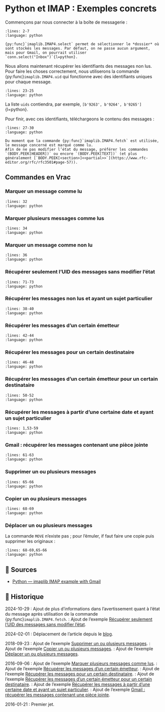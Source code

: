 # Python et IMAP : Exemples concrets

Commençons par nous connecter à la boîte de messagerie :

```{literalinclude} snippets/imap-exemples-concrets.py
:lines: 2-7
:language: python
```

```{tip}
{py:func}`imaplib.IMAP4.select` permet de sélectionner le *dossier* où sont stockés les messages. Par défaut, on ne passe aucun argument, mais pour Gmail, on pourrait utiliser `conn.select("Inbox")`{l=python}.
```

Nous allons maintenant récupérer les identifiants des messages non lus. Pour faire les choses correctement, nous utiliserons la commande {py:func}`imaplib.IMAP4.uid` qui fonctionne avec des identifiants uniques pour chaque message.

```{literalinclude} snippets/imap-exemples-concrets.py
:lines: 23-25
:language: python
```

La liste `uids` contiendra, par exemple, `[b'9263', b'9264', b'9265']`{l=python}.

Pour finir, avec ces identifiants, téléchargeons le contenu des messages :

```{literalinclude} snippets/imap-exemples-concrets.py
:lines: 27-30
:language: python
```

```{attention}
Du moment que la commande {py:func}`imaplib.IMAP4.fetch` est utilisée, le message concerné est marqué comme lu.
Afin de ne pas modifier l’état du message, préférer les commandes `(BODY.PEEK[HEADER])` ou encore `(BODY.PEEK[TEXT])` (et plus généralement [`BODY.PEEK[<section>]<<partial>>`](https://www.rfc-editor.org/rfc/rfc3501#page-57)).
```

## Commandes en Vrac

### Marquer un message comme lu

```{literalinclude} snippets/imap-exemples-concrets.py
:lines: 32
:language: python
```

### Marquer plusieurs messages comme lus

```{literalinclude} snippets/imap-exemples-concrets.py
:lines: 34
:language: python
```

### Marquer un message comme non lu

```{literalinclude} snippets/imap-exemples-concrets.py
:lines: 36
:language: python
```

### Récupérer seulement l’UID des messages sans modifier l’état

```{literalinclude} snippets/imap-exemples-concrets.py
:lines: 71-73
:language: python
```

### Récupérer les messages non lus et ayant un sujet particulier

```{literalinclude} snippets/imap-exemples-concrets.py
:lines: 38-40
:language: python
```

### Récupérer les messages d’un certain émetteur

```{literalinclude} snippets/imap-exemples-concrets.py
:lines: 42-44
:language: python
```

### Récupérer les messages pour un certain destinataire

```{literalinclude} snippets/imap-exemples-concrets.py
:lines: 46-48
:language: python
```

### Récupérer les messages d’un certain émetteur pour un certain destinataire

```{literalinclude} snippets/imap-exemples-concrets.py
:lines: 50-52
:language: python
```

### Récupérer les messages à partir d’une certaine date et ayant un sujet particulier

```{literalinclude} snippets/imap-exemples-concrets.py
:lines: 1,53-59
:language: python
```

### Gmail : récupérer les messages contenant une pièce jointe

```{literalinclude} snippets/imap-exemples-concrets.py
:lines: 61-63
:language: python
```

### Supprimer un ou plusieurs messages

```{literalinclude} snippets/imap-exemples-concrets.py
:lines: 65-66
:language: python
```

### Copier un ou plusieurs messages

```{literalinclude} snippets/imap-exemples-concrets.py
:lines: 68-69
:language: python
```

### Déplacer un ou plusieurs messages

La commande `MOVE` n’existe pas ; pour l’émuler, if faut faire une copie puis supprimer les originaux :

```{literalinclude} snippets/imap-exemples-concrets.py
:lines: 68-69,65-66
:language: python
```

## 🎣 Sources

- [Python — imaplib IMAP example with Gmail](https://yuji.wordpress.com/2011/06/22/python-imaplib-imap-example-with-gmail/)

## 📜 Historique

2024-10-29
: Ajout de plus d’informations dans l’avertissement quant à l’état du message après utilisation de la commande {py:func}`imaplib.IMAP4.fetch`.
: Ajout de l’exemple [Récupérer seulement l’UID des messages sans modifier l’état](#recuperer-seulement-l-uid-des-messages-sans-modifier-l-etat).

2024-02-01
: Déplacement de l’article depuis le [blog](https://www.tiger-222.fr/?d=2016/01/21/16/35/09-imap-exemple-concret).

2018-09-23
: Ajout de l’exemple [Supprimer un ou plusieurs messages](#supprimer-un-ou-plusieurs-messages).
: Ajout de l’exemple [Copier un ou plusieurs messages](#copier-un-ou-plusieurs-messages).
: Ajout de l’exemple [Déplacer un ou plusieurs messages](#deplacer-un-ou-plusieurs-messages).

2016-09-06
: Ajout de l’exemple [Marquer plusieurs messages comme lus](#marquer-plusieurs-messages-comme-lus).
: Ajout de l’exemple [Récupérer les messages d’un certain émetteur](#recuperer-les-messages-d-un-certain-emetteur).
: Ajout de l’exemple [Récupérer les messages pour un certain destinataire](#recuperer-les-messages-pour-un-certain-destinataire).
: Ajout de l’exemple [Récupérer les messages d’un certain émetteur pour un certain destinataire](#recuperer-les-messages-d-un-certain-emetteur-pour-un-certain-destinataire).
: Ajout de l’exemple [Récupérer les messages à partir d’une certaine date et ayant un sujet particulier](#recuperer-les-messages-a-partir-d-une-certaine-date-et-ayant-un-sujet-particulier).
: Ajout de l’exemple [Gmail : récupérer les messages contenant une pièce jointe](#gmail-recuperer-les-messages-contenant-une-piece-jointe).

2016-01-21
: Premier jet.
